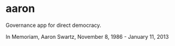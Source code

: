 aaron
=====
Governance app for direct democracy.

In Memoriam, Aaron Swartz, November 8, 1986 - January 11, 2013

